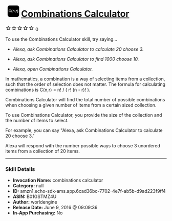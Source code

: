 # &nbsp;<img src="skill_icon" alt="Combinations Calculator icon" width="36"> [Combinations Calculator](http://alexa.amazon.com/#skills/amzn1.echo-sdk-ams.app.6cad36bc-7702-4e7f-ab5b-d9ad223f9ff4)
![0 stars](../../images/ic_star_border_black_18dp_1x.png)![0 stars](../../images/ic_star_border_black_18dp_1x.png)![0 stars](../../images/ic_star_border_black_18dp_1x.png)![0 stars](../../images/ic_star_border_black_18dp_1x.png)![0 stars](../../images/ic_star_border_black_18dp_1x.png) 0

To use the Combinations Calculator skill, try saying...

* *Alexa, ask Combinations Calculator to calculate 20 choose 3.*

* *Alexa, ask Combinations Calculator to find 1000 choose 10.*

* *Alexa, open Combinations Calculator.*

In mathematics, a combination is a way of selecting items from a collection, such that the order of selection does not matter. The formula for calculating combinations is C(n,r) = n! / ( r! (n - r)! ).

Combinations Calculator will find the total number of possible combinations when choosing a given number of items from a certain sized collection.

To use Combinations Calculator, you provide the size of the collection and the number of items to select. 

For example, you can say "Alexa, ask Combinations Calculator to calculate 20 choose 3."

Alexa will respond with the number possible ways to choose 3 unordered items from a collection of 20 items.

***

### Skill Details

* **Invocation Name:** combinations calculator
* **Category:** null
* **ID:** amzn1.echo-sdk-ams.app.6cad36bc-7702-4e7f-ab5b-d9ad223f9ff4
* **ASIN:** B01GSTMZ4U
* **Author:** worldengine
* **Release Date:** June 9, 2016 @ 09:09:36
* **In-App Purchasing:** No
